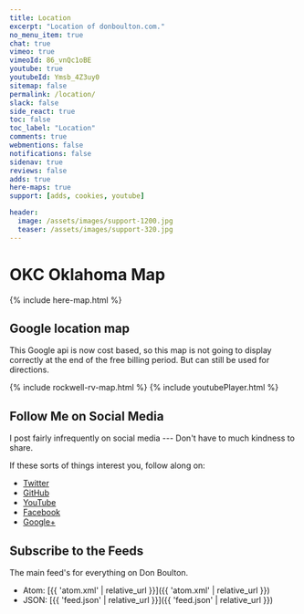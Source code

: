 ```yaml
---
title: Location
excerpt: "Location of donboulton.com."
no_menu_item: true
chat: true
vimeo: true
vimeoId: 86_vnQc1oBE
youtube: true
youtubeId: Ymsb_4Z3uy0
sitemap: false
permalink: /location/
slack: false
side_react: true
toc: false
toc_label: "Location"
comments: true
webmentions: false
notifications: false
sidenav: true
reviews: false
adds: true
here-maps: true
support: [adds, cookies, youtube]

header:
  image: /assets/images/support-1200.jpg
  teaser: /assets/images/support-320.jpg
---
```


# OKC Oklahoma Map

{% include here-map.html %}

## Google location map

This Google api is now cost based, so this map is not going to display correctly at the end of the free billing period. But can still be used for directions.

{% include rockwell-rv-map.html %}
{% include youtubePlayer.html %}

## Follow Me on Social Media

I post fairly infrequently on social media --- Don't have to much kindness to share.

If these sorts of things interest you, follow along on:

- [Twitter](https://twitter.com/donboulton)
- [GitHub](https://github.com/donaldboulton)
- [YouTube](https://www.youtube.com/channel/UCHED4RFSxXXNGDDvWpgzHXg)
- [Facebook](https://www.facebook.com/donboulton)
- [Google+](https://plus.google.com/+DonaldBoulton)

## Subscribe to the Feeds

The main feed's for everything on Don Boulton.

- Atom: [{{ 'atom.xml' | relative_url }}]({{ 'atom.xml' | relative_url }})
- JSON: [{{ 'feed.json' | relative_url }}]({{ 'feed.json' | relative_url }})
